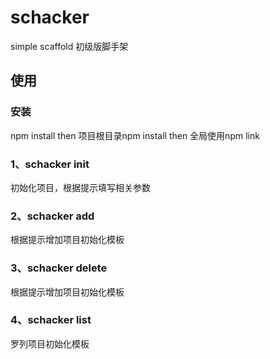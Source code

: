 # schacker
simple scaffold 初级版脚手架
## 使用
### 安装
npm install
then 项目根目录npm install
then 全局使用npm link
### 1、schacker init
初始化项目，根据提示填写相关参数
### 2、schacker add
根据提示增加项目初始化模板
### 3、schacker delete
根据提示增加项目初始化模板
### 4、schacker list
罗列项目初始化模板
